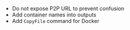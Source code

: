 - Do not expose P2P URL to prevent confusion
- Add container names into outputs
- Add `CopyFile` command for Docker
